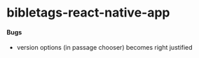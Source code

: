 # bibletags-react-native-app

#### Bugs

- version options (in passage chooser) becomes right justified